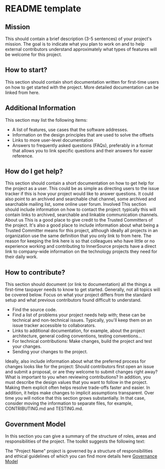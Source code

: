 # README template

## Mission

This should contain a brief description (3-5 sentences) of your project's mission. The goal is to indicate what you plan to work on and to help external contributors understand approximately what types of features will be welcome for this project.

## How to start?

This section should contain short documentation written for first-time users on how to get started with the project. More detailed documentation can be linked from here.

## Additional Information
This section may list the following items:

- A list of features, use cases that the software addresses.
- Information on the design principles that are used to solve the offsets
- Links to more user-level documentation
- Answers to frequently asked questions (FAQs), preferably in a format that allows you to link specific questions and their answers for easier reference.

## How do I get help?

This section should contain a short documentation on how to get help for the project as a user. This could be as simple as directing users to the issue tracker if this is how your project would like to answer questions. It could also point to an archived and searchable chat channel, some archived and searchable mailing list, some online user forum.
Involved
This section should include information on how to contact the project: typically this will contain links to archived, searchable and linkable communication channels.
About us
This is a good place to give credit to the Trusted Committers of the project.
It's also a good place to include information about what being a Trusted Committer means for this project, although ideally all projects in an organization use the same definition that you only link to from here. The reason for keeping the link here is so that colleagues who have little or no experience working and contributing to InnerSource projects have a direct link to company-wide information on the technology projects they need for their daily work.

## How to contribute?

This section should document (or link to documentation) all the things a first-time taxpayer needs to know to get started. Generally, not all topics will be covered below. Focus on what your project differs from the standard setup and what previous contributors found difficult to understand.
- Find the source code.
- Find a list of problems your project needs help with; these can be technical and non-technical issues. Typically, you'll keep them on an issue tracker accessible to collaborators.
- Links to additional documentation, for example, about the project architecture, general coding conventions, testing conventions...
- For technical contributions: Make changes, build the project and test your changes.
- Sending your changes to the project.
  
Ideally, also include information about what the preferred process for changes looks like for the project: Should contributors first open an issue and submit a proposal, or are they welcome to submit changes right away? What is important to you when reviewing contributions?
In addition, you must describe the design values ​​that you want to follow in the project. Making them explicit often helps resolve trade-offs faster and easier. In addition, it helps make changes to implicit assumptions transparent.
Over time you will notice that this section grows substantially. In that case, consider moving the information to separate files, for example, CONTRIBUTING.md and TESTING.md.

## Government Model

In this section you can give a summary of the structure of roles, areas and responsibilities of the project. The toolkit suggests the following text:

The "Project Name" project is governed by a structure of responsibilities and ethical guidelines of which you can find more details here [Governance Model](GOVERNANCE.md)